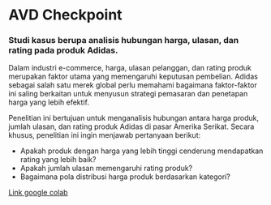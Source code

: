 # AVD Checkpoint
### Studi kasus berupa analisis hubungan harga, ulasan, dan rating pada produk Adidas.<br>
Dalam industri e-commerce, harga, ulasan pelanggan, dan rating produk merupakan faktor utama yang memengaruhi keputusan pembelian. Adidas sebagai salah satu merek global perlu memahami bagaimana faktor-faktor ini saling berkaitan untuk menyusun strategi pemasaran dan penetapan harga yang lebih efektif.<br>

Penelitian ini bertujuan untuk menganalisis hubungan antara harga produk, jumlah ulasan, dan rating produk Adidas di pasar Amerika Serikat. Secara khusus, penelitian ini ingin menjawab pertanyaan berikut:<br>
- Apakah produk dengan harga yang lebih tinggi cenderung mendapatkan rating yang lebih baik?
- Apakah jumlah ulasan memengaruhi rating produk?
- Bagaimana pola distribusi harga produk berdasarkan kategori?<br>

[Link google colab](https://colab.research.google.com/drive/1pF5Ov4e-2OajV1UejiUJeLrVlUkYLgxW?usp=sharing)
